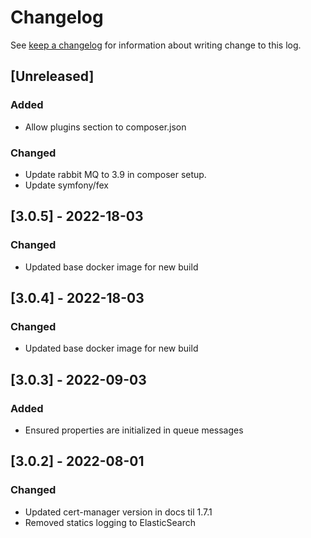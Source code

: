 <!-- markdownlint-configure-file { "blanks-around-headers": { "lines_below": 0 } } -->
<!-- markdownlint-configure-file { "blanks-around-lists": false } -->

# Changelog

See [keep a changelog](https://keepachangelog.com/en/1.0.0/) for information about writing change to this log.

## [Unreleased]

### Added
- Allow plugins section to composer.json

### Changed
- Update rabbit MQ to 3.9 in composer setup.
- Update symfony/fex

## [3.0.5] - 2022-18-03

### Changed
- Updated base docker image for new build

## [3.0.4] - 2022-18-03

### Changed
- Updated base docker image for new build

## [3.0.3] - 2022-09-03

### Added
- Ensured properties are initialized in queue messages

## [3.0.2] - 2022-08-01

### Changed
- Updated cert-manager version in docs til 1.7.1
- Removed statics logging to ElasticSearch
